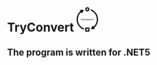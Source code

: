 # TryConvert <img src="./TryConvert.jfif" style="width:50px;"/>

## The program is written for .NET5

